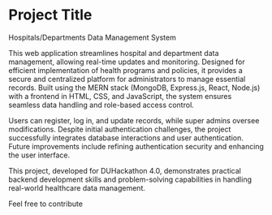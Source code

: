 
# Project Title
Hospitals/Departments Data Management System

This web application streamlines hospital and department data management, allowing real-time updates and monitoring. Designed for efficient implementation of health programs and policies, it provides a secure and centralized platform for administrators to manage essential records. Built using the MERN stack (MongoDB, Express.js, React, Node.js) with a frontend in HTML, CSS, and JavaScript, the system ensures seamless data handling and role-based access control.

Users can register, log in, and update records, while super admins oversee modifications. Despite initial authentication challenges, the project successfully integrates database interactions and user authentication. Future improvements include refining authentication security and enhancing the user interface.

This project, developed for DUHackathon 4.0, demonstrates practical backend development skills and problem-solving capabilities in handling real-world healthcare data management.



Feel free to contribute

